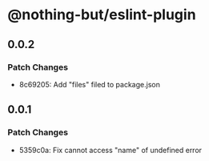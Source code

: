 # @nothing-but/eslint-plugin

## 0.0.2

### Patch Changes

-   8c69205: Add "files" filed to package.json

## 0.0.1

### Patch Changes

-   5359c0a: Fix cannot access "name" of undefined error
